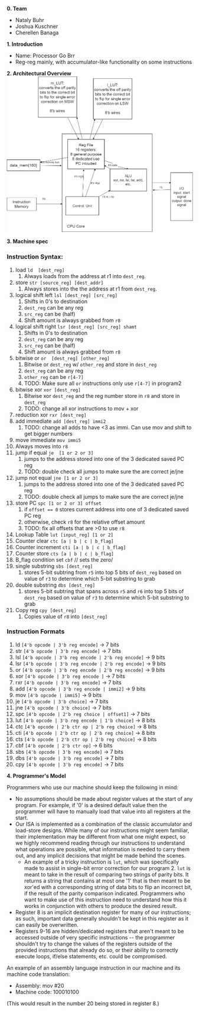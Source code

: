**0. Team**
- Nataly Buhr
- Joshua Kuschner
- Cherellen Banaga

**1. Introduction**
- Name: Processor Go Brr
- Reg-reg mainly, with accumulator-like functionality on some instructions

**2. Architectural Overview**
![arch_diagram](architecture_diagram.png)

**3. Machine spec**
### Instruction Syntax:
1. load                     `ld  [dest_reg]`
   1. Always loads from the address at r1 into `dest_reg`.
2. store                    `str [source_reg] [dest_addr]`
   1. Always stores into the the address at r1 from `dest_reg`.
3. logical shift left       `lsl [dest_reg] [src_reg]`
   1. Shifts in 0's to destination
   2. `dest_reg` can be any reg
   3. `src_reg` can be (half)
   4. Shift amount is always grabbed from `r8`
4. logical shift right      `lsr [dest_reg] [src_reg] shamt`
   1. Shifts in 0's to destination
   2. `dest_reg` can be any reg
   3. `src_reg` can be (half)
   4. Shift amount is always grabbed from `r8`
5. bitwise or               `or  [dest_reg] [other_reg]`
   1. Bitwise or `dest_reg` w/ `other_reg` and store in `dest_reg`
   2. `dest_reg` can be any reg
   3. `other_reg` can be `r[4-7]`
   4. TODO: Make sure all `or` instructions only use `r[4-7]` in program2
6. bitwise xor              `xor [dest_reg]`
   1. Bitwise xor `dest_reg` and the reg number store in `r8` and store in `dest_reg`
   2. TODO: change all xor instructions to mov + xor
7. reduction xor            `rxr [dest_reg]`
8. add immediate            `add [dest_reg] immi2`
   1. TODO: change all adds to have <3 as immi. Can use mov and shift to get bigger numbers
9.  move immediate           `mov immi5`
   2.  Always moves into `r8`
10. jump if equal           `je  [1 or 2 or 3]`
    1.  jumps to the address stored into one of the 3 dedicated saved PC reg
    2.  TODO: double check all jumps to make sure the are correct je/jne
11. jump not equal          `jne [1 or 2 or 3]`
    1.  jumps to the address stored into one of the 3 dedicated saved PC reg
    2.  TODO: double check all jumps to make sure the are correct je/jne
12. store PC                `spc [1 or 2 or 3] offset`
    1.  if `offset == 0` stores current address into one of 3 dedicated saved PC reg
    2.  otherwise, check `r8` for the relative offset amount
    3.  TODO: fix all offsets that are >0 to use `r8`
13. Lookup Table            `lut [input_reg] [1 or 2]`
14. Counter clear           `ctc [a | b | c | b_flag]`
15. Counter increment       `cti [a | b | c | b_flag]`
16. Counter store           `cts [a | b | c | b_flag]`
17. B_flag condition set    `cbf` // sets the zero/
18. single substring         `sbs [dest_reg]`
    1. stores 5-bit subtring from `r5` into top 5 bits of `dest_reg` based on value of `r3` to determine which 5-bit substring to grab 
19. double substring        `dbs [dest_reg]`
    1.  stores 5-bit subtring that spans across `r5` and `r6` into top 5 bits of `dest_reg` based on value of `r3` to determine which 5-bit substring to grab
20. Copy reg                `cpy [dest_reg]`
    1.  Copies value of `r8` into `[dest_reg]`

### Instruction Formats
1. ld       `[4'b opcode | 3'b reg encode]`                          -> 7 bits
2. str      `[4'b opcode | 3'b reg encode]`                          -> 7 bits 
3. lsl      `[4'b opcode | 3'b reg encode | 2'b reg encode]`         -> 9 bits 
4. lsr      `[4'b opcode | 3'b reg encode | 2'b reg encode]`         -> 9 bits
5. or       `[4'b opcode | 3'b reg encode | 2'b reg encode]`         -> 9 bits
6. xor      `[4'b opcode | 3'b reg encode ]`                         -> 7 bits
7. rxr      `[4'b opcode | 3'b reg encode]`                          -> 7 bits
8. add      `[4'b opcode | 3'b reg encode | immi2]`                  -> 9 bits
9. mov      `[4'b opcode | immi5]`                                   -> 9 bits
10. je      `[4'b opcode | 3'b choice]`                              -> 7 bits
10. jne     `[4'b opcode | 3'b choice]`                              -> 7 bits
11. spc     `[4'b opcode | 2'b reg choice | offset1]`                -> 7 bits
12. lut     `[4'b opcode | 3'b reg encode | 1'b choice]`             -> 8 bits
13. ctc     `[4'b opcode | 2'b ctr op | 2'b reg choice]`             -> 8 bits
13. cti     `[4'b opcode | 2'b ctr op | 2'b reg choice]`             -> 8 bits
13. cts     `[4'b opcode | 2'b ctr op | 2'b reg choice]`             -> 8 bits
13. cbf     `[4'b opcode | 2'b ctr op]`                              -> 6 bits
14. sbs     `[4'b opcode | 3'b reg encode]`                          -> 7 bits
15. dbs     `[4'b opcode | 3'b reg encode]`                          -> 7 bits
16. cpy     `[4'b opcode | 3'b reg encode]`                          -> 7 bits

**4. Programmer's Model**

Programmers who use our machine should keep the following in mind:

- No assumptions should be made about register values at the start of any program. For example, if '0' is a desired default value then the programmer will have to manually load that value into all registers at the start.
- Our ISA is implemented as a combination of the classic accumulator and load-store designs. While many of our instructions might seem familiar, their implementation may be different from what one might expect, so we highly recommend reading through our instructions to understand what operations are possible, what information is needed to carry them out, and any implicit decisions that might be made behind the scenes.
  - An example of a tricky instruction is `lut`, which was specifically made to assist in single-bit error correction for our program 2. `lut` is meant to take in the result of comparing two strings of parity bits. It returns a string that contains at most one '1' that is then meant to be xor'ed with a corresponding string of data bits to flip an incorrect bit, if the result of the parity comparison indicated. Programmers who want to make use of this instruction need to understand how this it works in conjunction with others to produce the desired result.
- Register 8 is an implicit destination register for many of our instructions; as such, important data generally shouldn't be kept in this register as it can easily be overwritten.
- Registers 9-16 are hidden/dedicated registers that aren't meant to be accessed outside of very specific instructions -- the programmer shouldn't try to change the values of the registers outside of the provided instructions that already do so, or their ability to correctly execute loops, if/else statements, etc. could be compromised.

An example of an assembly language instruction in our machine and its machine code translation:

- Assembly:     mov #20
- Machine code: 100010100

(This would result in the number 20 being stored in register 8.)
